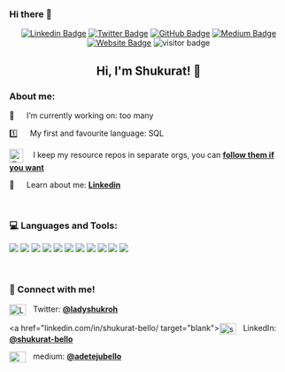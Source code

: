 ### Hi there 👋

<div align=top>
  
<div align=center>

[![Linkedin Badge](https://img.shields.io/badge/-LinkedIn-0e76a8?style=flat-square&logo=Linkedin&logoColor=white)](https://www.linkedin.com/in/shukurat-bello)
[![Twitter Badge](https://img.shields.io/badge/-Twitter-00acee?style=flat-square&logo=Twitter&logoColor=white)](https://twitter.com/LadyShukroh)
[![GitHub Badge](https://img.shields.io/badge/-GitHub-222222?style=flat-square&logo=Github&logoColor=white)](https://www.github.com/ShukuratBello)
[![Medium Badge](https://img.shields.io/badge/-Medium-e4405f?style=flat-square&logo=Mediumm&logoColor=white)](https://medium.com/@adetejubello)
[![Website Badge](https://img.shields.io/badge/Website-3b5998?style=flat-square&logo=google-chrome&logoColor=white)](https://www.#)
![visitor badge](https://visitor-badge.glitch.me/badge?page_id=rowangayleschaefer.rowangayleschaefer) 
  
<h2>Hi, I'm Shukurat! 👋</h2>
  <!--
<h4><i>Adobe Scholar and DS Teaching Assistant at General Assembly</i></h3>
<img src="https://github.com/rowangayleschaefer/rowangayleschaefer/blob/main/imgs/Screenshot%202022-06-12%20at%208.45.45%20PM.png?raw=true" height=65><br />
-->

</div>

<p>

<h3>About me:</h3>


🌱   I’m currently working on: too many



1️⃣   My first and favourite language: SQL
  
<a href="https://github.com/refs-and-resources" target="blank"><img align="center" src="https://github.com/rowangayleschaefer/rowangayleschaefer/blob/main/imgs/Screenshot%202022-06-18%20at%2011.31.38%20PM.png?raw=true" alt="@rowangayleschaefer" height="25" width="25" /></a>  I keep my resource repos in separate orgs, you can <a href="https://github.com/refs-and-resources"><b>follow them if you want </b></a></a><br />

📄   Learn about me: [**Linkedin**](https://www.linkedin.com/in/shukurat-bello/)

<br /><p>


  
  
<!--
<h3 align="left">✍️ Latest blog posts</h3>
<p align="left">
  
  | <a href='https://cutt.ly/docker-5-resources'><img src='https://miro.medium.com/max/1400/1*xkZNQ-DoODH1Me2RSzL0Ng.png' width=500 height=210><br />Top 5 Resources to Help You Actually Understand Docker </a> <br /><br />| <a href='https://cutt.ly/subplots2'> <img src='https://miro.medium.com/max/1400/1*xJGz3ucXFMmS4gov0617Tg.png' width=500 height=210><br /><b>Intro to OO Matplotlib with .add_subplot and .subplots </b></a><br /><br /> | 
  |:-:|:-:|
  | <a href='https://cutt.ly/subplots'> <img src='https://miro.medium.com/max/1400/1*xJGz3ucXFMmS4gov0617Tg.png' width=500 height=210><br /><b>Everything You Need to Know About Matplotlib Subplots </b></a><br /><br /> | <a href='https://cutt.ly/7-networking-lessons'><img src='https://media-exp1.licdn.com/dms/image/D4D12AQEvMYhyooCtiQ/article-inline_image-shrink_1500_2232/0/1660684484287?e=1666224000&v=beta&t=ILJHHsTNRZ41tLUNn6RbuRrtMHR4owvIy3ggzCTlvT8' width=450 height=210><br/><b>7 Networking Lessons from a Data Conference</b></a> <br/><br/>|
   
<br />
<br />
-->

<h3 align="left">💻 Languages and Tools:</h3>
<p align="left"> 
  
<img src="https://img.shields.io/badge/Python-3776AB?style=for-the-badge&logo=python&logoColor=white">
<img src="https://img.shields.io/badge/Amazon_AWS-FF9900?style=for-the-badge&logo=amazonaws&logoColor=white">
<img src="https://img.shields.io/badge/PostgreSQL-316192?style=for-the-badge&logo=postgresql&logoColor=white">
<img src="https://img.shields.io/badge/MSSQL-07405E?style=for-the-badge&logo=mysql&logoColor=white">
<img src="https://img.shields.io/badge/Docker-2CA5E0?style=for-the-badge&logo=docker&logoColor=white">
<img src="https://img.shields.io/badge/Jupyter-F37626.svg?&style=for-the-badge&logo=Jupyter&logoColor=white">
<img src="https://img.shields.io/badge/Markdown-000000?style=for-the-badge&logo=markdown&logoColor=white">
<img src="https://img.shields.io/badge/Tableau-F2C811?style=for-the-badge&logo=Tableau&logoColor=white">
<img src="https://img.shields.io/badge/R-276DC3?style=for-the-badge&logo=r&logoColor=white">
<img src="https://img.shields.io/badge/bigquery-F37626?style=for-the-badge&logo=bigquery&logoColor=white">
<img src="https://img.shields.io/badge/git-111111?style=for-the-badge&logo=github&logoColor=white">
  
  
<br /><p>
  
<h3 align="left">👋 Connect with me!</h3>
<p align="left">
<a href="https://twitter.com/LadyShukroh" target="blank"><img align="center" src="https://raw.githubusercontent.com/rahuldkjain/github-profile-readme-generator/master/src/images/icons/Social/twitter.svg" alt="LadyShukroh" height="20" width="30" /></a>  Twitter: <a href='https://twitter.com/LadyShukroh'><b>@ladyshukroh</a></b><br />
  
<a href="linkedin.com/in/shukurat-bello/ target="blank"><img align="center" src="https://raw.githubusercontent.com/rahuldkjain/github-profile-readme-generator/master/src/images/icons/Social/linked-in-alt.svg" alt="shukurat-bello" height="20" width="30" /></a>  LinkedIn: <a href="linkedin.com/in/shukurat-bello/"><b>@shukurat-bello</b></a><br />
  
<a href="https://medium.com/@adetejubello" target="blank"><img align="center" src="https://raw.githubusercontent.com/rahuldkjain/github-profile-readme-generator/master/src/images/icons/Social/medium.svg" alt="@rowangayleschaefer" height="20" width="30" /></a>  medium: <a href="https://medium.com/@adetejubello"><b>@adetejubello </b></a></a><br />







<!--
**ShukuratBello/ShukuratBello** is a ✨ _special_ ✨ repository because its `README.md` (this file) appears on your GitHub profile.

Here are some ideas to get you started:

- 🔭 I’m currently working on ...
- 🌱 I’m currently learning ...
- 👯 I’m looking to collaborate on ...
- 🤔 I’m looking for help with ...
- 💬 Ask me about ...
- 📫 How to reach me: ...
- 😄 Pronouns: ...
- ⚡ Fun fact: ...
-->
